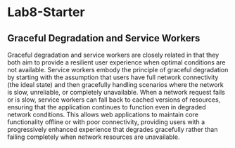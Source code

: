 # Lab8-Starter

## Graceful Degradation and Service Workers

Graceful degradation and service workers are closely related in that they both aim to provide a resilient user experience when optimal conditions are not available. Service workers embody the principle of graceful degradation by starting with the assumption that users have full network connectivity (the ideal state) and then gracefully handling scenarios where the network is slow, unreliable, or completely unavailable. When a network request fails or is slow, service workers can fall back to cached versions of resources, ensuring that the application continues to function even in degraded network conditions. This allows web applications to maintain core functionality offline or with poor connectivity, providing users with a progressively enhanced experience that degrades gracefully rather than failing completely when network resources are unavailable.